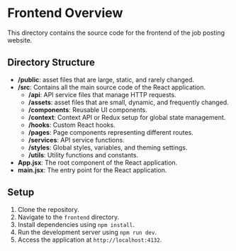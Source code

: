 # Frontend Overview

This directory contains the source code for the frontend of the job posting website.

## Directory Structure

- **/public**: asset files that are large, static, and rarely changed.
- **/src**: Contains all the main source code of the React application.
  - **/api**: API service files that manage HTTP requests.
  - **/assets**: asset files that are small, dynamic, and frequently changed.
  - **/components**: Reusable UI components.
  - **/context**: Context API or Redux setup for global state management.
  - **/hooks**: Custom React hooks.
  - **/pages**: Page components representing different routes.
  - **/services**: API service functions.
  - **/styles**: Global styles, variables, and theming settings.
  - **/utils**: Utility functions and constants.
- **App.jsx**: The root component of the React application.
- **main.jsx**: The entry point for the React application.


## Setup

1. Clone the repository.
2. Navigate to the `frontend` directory.
3. Install dependencies using `npm install`.
4. Run the development server using `npm run dev`.
5. Access the application at `http://localhost:4132`.

